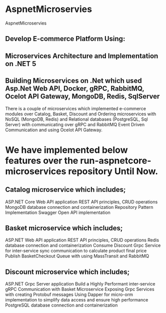 # AspnetMicroservies
AspnetMicroservies

## Develop E-commerce Platform Using:
## Microservices Architecture and Implementation on .NET 5
## Building Microservices on .Net which used Asp.Net Web API, Docker, gRPC, RabbitMQ, Ocelot API Gateway, MongoDB, Redis, SqlServer


There is a couple of microservices which implemented e-commerce modules over Catalog, Basket, Discount and Ordering microservices with NoSQL (MongoDB, Redis) and Relational databases (PostgreSQL, Sql Server) with communicating over gRPC and RabbitMQ Event Driven Communication and using Ocelot API Gateway.

# We have implemented below features over the run-aspnetcore-microservices repository Until Now.

## Catalog microservice which includes;
ASP.NET Core Web API application
REST API principles, CRUD operations
MongoDB database connection and containerization
Repository Pattern Implementation
Swagger Open API implementation

## Basket microservice which includes;
ASP.NET Web API application
REST API principles, CRUD operations
Redis database connection and containerization
Consume Discount Grpc Service for inter-service sync communication to calculate product final price
Publish BasketCheckout Queue with using MassTransit and RabbitMQ

## Discount microservice which includes;
ASP.NET Grpc Server application
Build a Highly Performant inter-service gRPC Communication with Basket Microservice
Exposing Grpc Services with creating Protobuf messages
Using Dapper for micro-orm implementation to simplify data access and ensure high performance
PostgreSQL database connection and containerization
